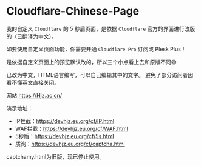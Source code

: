 # Cloudflare-Chinese-Page

我的自定义 `Cloudflare` 的 5 秒盾页面，是依据 `Cloudflare` 官方的界面进行改版的（已翻译为中文）。 

如要使用自定义页面功能，你需要开通 `Cloudflare Pro` 订阅或 Plesk Plus！ 

是依据自定义页面上的预览默认改的，所以三个小点看上去和原版不同😅 

已改为中文，HTML语言编写，可以自己编辑其中的文字。 避免了部分访问者因看不懂英文直接关闭。

网站 <https://Hjz.ac.cn/> 

演示地址：

+ IP拦截：<https://devhjz.eu.org/cf/IP.html>
+ WAF拦截：<https://devhjz.eu.org/cf/WAF.html>
+ 5秒盾：<https://devhjz.eu.org/cf/5s.html>
+ 质询：<https://devhjz.eu.org/cf/captcha.html>

captchamy.html为旧版，现已停止使用。
